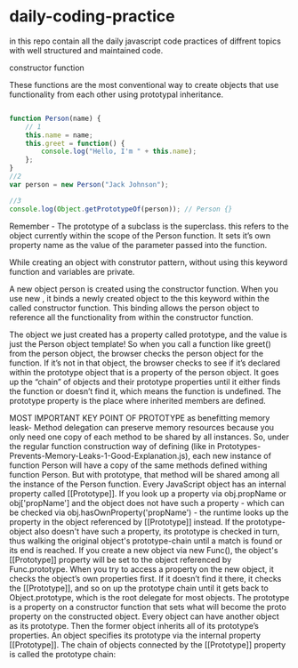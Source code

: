 # daily-coding-practice
in this repo contain all the daily javascript code practices of diffrent topics with  well structured and maintained code.

constructor function

These functions are the most conventional way to create objects that use functionality from each other using prototypal inheritance.

```javascript

function Person(name) {
	// 1
	this.name = name;
	this.greet = function() {
		console.log("Hello, I'm " + this.name);
	};
}
//2
var person = new Person("Jack Johnson");

//3
console.log(Object.getPrototypeOf(person)); // Person {}

```
Remember - The prototype of a subclass is the superclass.
this refers to the object currently within the scope of the Person function. It sets it’s own property name as the value of the parameter passed into the function.

While creating an object with construtor pattern, without using this keyword function and variables are private.

A new object person is created using the constructor function. When you use new , it binds a newly created object to the this keyword within the called constructor function. This binding allows the person object to reference all the functionality from within the constructor function.

The object we just created has a property called prototype, and the value is just the Person object template! So when you call a function like greet() from the person object, the browser checks the person object for the function. If it’s not in that object, the browser checks to see if it’s declared within the prototype object that is a property of the person object. It goes up the “chain” of objects and their prototype properties until it either finds the function or doesn’t find it, which means the function is undefined. The prototype property is the place where inherited members are defined.

MOST IMPORTANT KEY POINT OF PROTOTYPE as benefitting memory leask- Method delegation can preserve memory resources because you only need one copy of each method to be shared by all instances. So, under the regular function construction way of defining (like in Prototypes-Prevents-Memory-Leaks-1-Good-Explanation.js), each new instance of function Person will have a copy of the same methods defined withing function Person. But with prototype, that method will be shared among all the instance of the Person function.
Every JavaScript object has an internal property called [[Prototype]]. If you look up a property via obj.propName or obj['propName'] and the object does not have such a property - which can be checked via obj.hasOwnProperty('propName') - the runtime looks up the property in the object referenced by [[Prototype]] instead. If the prototype-object also doesn't have such a property, its prototype is checked in turn, thus walking the original object's prototype-chain until a match is found or its end is reached. If you create a new object via new Func(), the object's [[Prototype]] property will be set to the object referenced by Func.prototype.
When you try to access a property on the new object, it checks the object’s own properties first. If it doesn’t find it there, it checks the [[Prototype]], and so on up the prototype chain until it gets back to Object.prototype, which is the root delegate for most objects.
The prototype is a property on a constructor function that sets what will become the proto property on the constructed object.
Every object can have another object as its prototype. Then the former object inherits all of its prototype’s properties. An object specifies its prototype via the internal property [[Prototype]]. The chain of objects connected by the [[Prototype]] property is called the prototype chain: